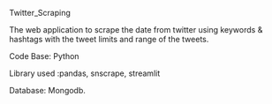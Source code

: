  Twitter_Scraping
 
 The web application to scrape the date from twitter using keywords & hashtags with the tweet limits and range of the tweets.
 
Code Base: Python

Library used :pandas, snscrape, streamlit

Database: Mongodb.
